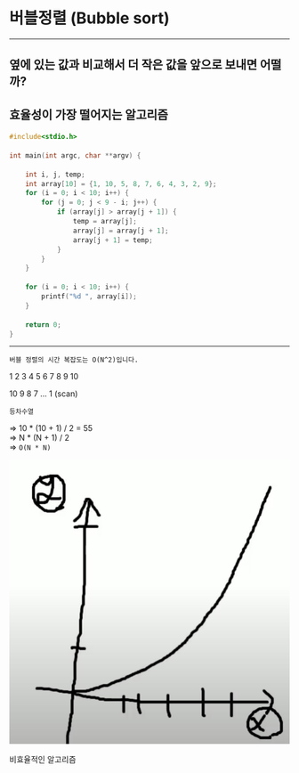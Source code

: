 # 버블정렬 (Bubble sort)  

---

## 옆에 있는 값과 비교해서 더 작은 값을 앞으로 보내면 어떨까?

효율성이 가장 떨어지는 알고리즘
---

```c
#include<stdio.h>

int main(int argc, char **argv) {

    int i, j, temp;
    int array[10] = {1, 10, 5, 8, 7, 6, 4, 3, 2, 9};
    for (i = 0; i < 10; i++) {
        for (j = 0; j < 9 - i; j++) {
            if (array[j] > array[j + 1]) {
                temp = array[j];
                array[j] = array[j + 1];
                array[j + 1] = temp;
            }
        }
    }

    for (i = 0; i < 10; i++) {
        printf("%d ", array[i]);
    }

    return 0;
}
```

---

`버블 정렬의 시간 복잡도는 O(N^2)입니다.`  

1 2 3 4 5 6 7 8 9 10  

10 9 8 7 ... 1 (scan)  
 
`등차수열`  

=> 10 * (10 + 1) / 2 = 55  
=> N * (N + 1) / 2  
=> `O(N * N)`  

![](/img/n^2.png)  

비효율적인 알고리즘 
